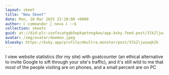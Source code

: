 ```yaml
---
layout: skeet
title: "New Skeet"
date: Mon, 10 Mar 2025 22:20:00 +0000
author: ⸸ commander ░ nova ⸸ :~$
collection: skeets
guid: at://did:plc:zzofxcatgqb5wpkqetnng4wo/app.bsky.feed.post/3lk2ljwzwqk2h
avatar: /img/avatar/daemon.jpeg
bluesky: https://bsky.app/profile/mkultra.monster/post/3lk2ljwzwqk2h
---
```


I view website statistics (for my site) with goatcounter (an ethical alternative to invite Google to sift through your site's traffic), and it's still wild to me that _most_ of the people visiting are on phones, and a small percent are on PC
